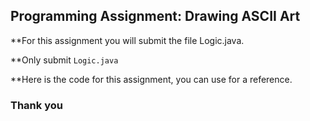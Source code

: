 ## Programming Assignment: Drawing ASCII Art

**For this assignment you will submit the file Logic.java. 

**Only submit ``` Logic.java ```
 
**Here is the code for this assignment, you can use for a reference.

### Thank you
